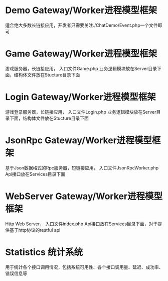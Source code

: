 Demo Gateway/Worker进程模型框架
============
适合绝大多数长链接应用，开发者只需要关注./ChatDemo/Event.php一个文件即可

Game Gateway/Worker进程模型框架
============
游戏服务器，长链接应用， 入口文件Game.php
业务逻辑模块放在Server目录下面，结构体文件放在Stucture目录下面

Login Gateway/Worker进程模型框架
============
游戏登录服务器，长链接应用， 入口文件Login.php
业务逻辑模块放在Server目录下面，结构体文件放在Stucture目录下面

JsonRpc Gateway/Worker进程模型框架
============
基于Json数据格式的Rpc服务器，短链接应用， 入口文件JsonRpcWorker.php
Api接口放在Services目录下面

WebServer Gateway/Worker进程模型框架
============
Http Web Server， 入口文件index.php
Api接口放在Services目录下面，对于提供基于http协议的restful api

Statistics 统计系统
============
用于统计各个接口调用情况，包括系统可用性、各个接口调用量、延迟、成功率、错误信息等
